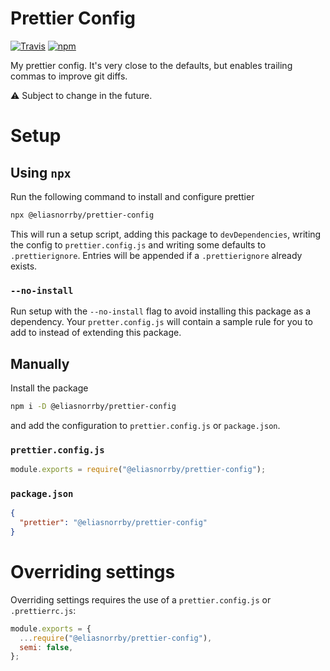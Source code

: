 # Prettier Config

[![Travis](https://img.shields.io/travis/com/eliasnorrby/prettier-config?style=for-the-badge)](https://travis-ci.com/eliasnorrby/prettier-config)
[![npm](https://img.shields.io/npm/v/@eliasnorrby/prettier-config?style=for-the-badge)](https://www.npmjs.com/package/@eliasnorrby/prettier-config)

My prettier config. It's very close to the defaults, but enables trailing commas
to improve git diffs.

:warning: Subject to change in the future.

# Setup

## Using `npx`

Run the following command to install and configure prettier

```sh
npx @eliasnorrby/prettier-config
```

This will run a setup script, adding this package to `devDependencies`, writing
the config to `prettier.config.js` and writing some defaults to
`.prettierignore`. Entries will be appended if a `.prettierignore` already
exists.

### `--no-install`

Run setup with the `--no-install` flag to avoid installing this package as a
dependency. Your `pretter.config.js` will contain a sample rule for you to add
to instead of extending this package.

## Manually

Install the package

```sh
npm i -D @eliasnorrby/prettier-config
```

and add the configuration to `prettier.config.js` or `package.json`.

### `prettier.config.js`

```js
module.exports = require("@eliasnorrby/prettier-config");
```

### `package.json`

```json
{
  "prettier": "@eliasnorrby/prettier-config"
}
```

# Overriding settings

Overriding settings requires the use of a `prettier.config.js` or
`.prettierrc.js`:

```js
module.exports = {
  ...require("@eliasnorrby/prettier-config"),
  semi: false,
};
```

